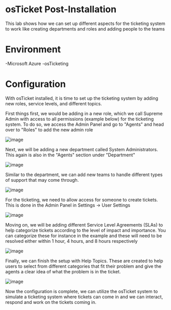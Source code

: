 <h1>osTicket Post-Installation</h1>

This lab shows how we can set up different aspects for the ticketing system to work like creating departments and roles and adding people to the teams

<h1>Environment</h1>

-Microsoft Azure
-osTicketing

<h1>Configuration</h1>

With osTicket installed, it is time to set up the ticketing system by adding new roles, service levels, and different topics.

First things first, we would be adding in a new role, which we call Supreme Admin with access to all permissions (example below) for the ticketing system. To do so, we access the Admin Panel and go to "Agents" and head over to "Roles" to add the new admin role

![image](https://github.com/Zues4366/osticket-post-installation/assets/33434045/748788c7-d6d8-4494-9fd7-90b1df9d5c40)

Next, we will be adding a new department called System Administrators. This again is also in the "Agents" section under "Department"

![image](https://github.com/Zues4366/osticket-post-installation/assets/33434045/541a33df-7553-4402-93cb-a4e257488a09)

Similar to the department, we can add new teams to handle different types of support that may come through.

![image](https://github.com/Zues4366/osticket-post-installation/assets/33434045/9844dad8-5955-4517-b350-33c4c7f30211)

For the ticketing, we need to allow access for someone to create tickets. This is done in the Admin Panel in Settings -> User Settings

![image](https://github.com/Zues4366/osticket-post-installation/assets/33434045/ca855f1b-7511-413e-bb21-d529d4166fd6)

Moving on, we will be adding different Service Level Agreements (SLAs) to help categorize tickets according to the level of impact and importance. You can categorize these for instance in the example and these will need to be resolved either within 1 hour, 4 hours, and 8 hours respectively

![image](https://github.com/Zues4366/osticket-post-installation/assets/33434045/a195eb5e-5fe2-4feb-9e2f-37a32ebb235c)

Finally, we can finish the setup with Help Topics. These are created to help users to select from different categories that fit their problem and give the agents a clear idea of what the problem is in the ticket.

![image](https://github.com/Zues4366/osticket-post-installation/assets/33434045/862dcd83-1afd-41a6-aa6b-3c930fbaeef5)

Now the configuration is complete, we can utilize the osTicket system to simulate a ticketing system where tickets can come in and we can interact, respond and work on the tickets coming in.
